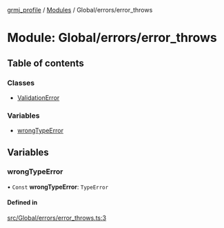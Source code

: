 [grmj_profile](../README.md) / [Modules](../modules.md) / Global/errors/error\_throws

# Module: Global/errors/error\_throws

## Table of contents

### Classes

- [ValidationError](../classes/Global_errors_error_throws.ValidationError.md)

### Variables

- [wrongTypeError](Global_errors_error_throws.md#wrongtypeerror)

## Variables

### wrongTypeError

• `Const` **wrongTypeError**: `TypeError`

#### Defined in

[src/Global/errors/error_throws.ts:3](https://github.com/Gordon2735/grmj_profile/blob/1239e9c/src/Global/errors/error_throws.ts#L3)
